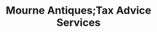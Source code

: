 ---
title: "Mourne Antiques;Tax Advice Services"
url: /letterkenny/mourne-antiques-tax-advice-services/
shop: Antiquitäten
---